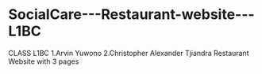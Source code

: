 # SocialCare---Restaurant-website---L1BC

CLASS L1BC
1.Arvin Yuwono
2.Christopher Alexander Tjiandra
 Restaurant Website with 3 pages 

